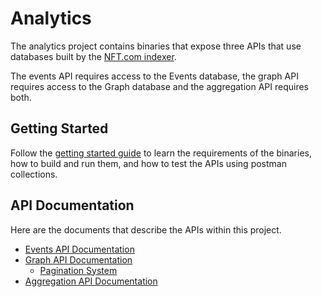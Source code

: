 # Analytics

The analytics project contains binaries that expose three APIs that use databases built by the [NFT.com indexer](https://github.com/NFT-com/indexer).

The events API requires access to the Events database, the graph API requires access to the Graph database and the aggregation API requires both.

## Getting Started

Follow the [getting started guide](./docs/getting-started.md) to learn the requirements of the binaries, how to build and run them, and how to test the APIs using postman collections.

## API Documentation

Here are the documents that describe the APIs within this project.

* [Events API Documentation](./docs/events-api.md)
* [Graph API Documentation](./graph/schema/schema.md)
  * [Pagination System](./docs/graph-api-pagination.md)
* [Aggregation API Documentation](./docs/aggregation-api.md)